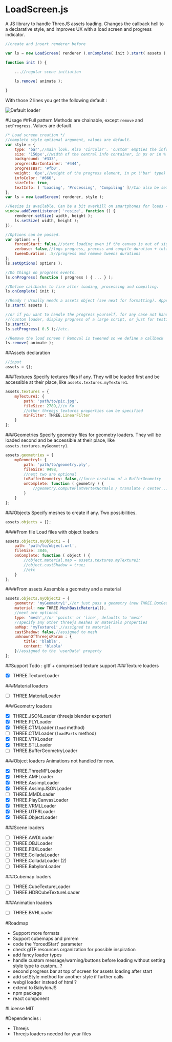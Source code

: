 # LoadScreen.js
A JS library to handle ThreeJS assets loading.
Changes the callback hell to a declarative style, and improves UX with a load screen and progress indicator.

```js
//create and insert renderer before

var ls = new LoadScreen( renderer ).onComplete( init ).start( assets );

function init () {
    
    ...//regular scene initiation

    ls.remove( animate );

}
```
With those 2 lines you get the following default :

![Default loader](https://github.com/Astrak/LoadScreen.js/blob/master/default_loader.gif)

#Usage
##Full pattern
Methods are chainable, except `remove` and `setProgress`. Values are default.
```js
/* Load screen creation */
//complete style optional argument, values are default.
var style = {
    type: 'bar',//main look. Also 'circular'. 'custom' empties the info container and lets you fill it
    size: '150px',//width of the central info container, in px or in %
    background: '#333',
    progressBarContainer: '#444',
    progressBar: '#fb0',
    weight: '6px',//weight of the progress element, in px ('bar' type) or svg units ('circular')
    infoColor: '#666',
    sizeInfo: true,
    textInfo: [ 'Loading', 'Processing', 'Compiling' ]//Can also be set to a single string or to false
};
var ls = new LoadScreen( renderer, style );

//Resize is available. Can be a bit overkill on smartphones for loads < 5-6 seconds.
window.addEventListener( 'resize', function () { 
	renderer.setSize( width, height ); 
	ls.setSize( width, height ); 
});

//Options can be passed.
var options = {
    forcedStart: false,//start loading even if the canvas is out of sight (usually bad practice)
    verbose: false,//logs progress, process and compile duration + total load screen duration
    tweenDuration: .5//progress and remove tweens durations
};
ls.setOptions( options );

//Do things on progress events.
ls.onProgress( function ( progress ) { ... } );

//Define callbacks to fire after loading, processing and compiling.
ls.onComplete( init );

//Ready ! Usually needs a assets object (see next for formatting). Appends infos to overlay.
ls.start( assets );

//or if you want to handle the progress yourself, for any case not handled in the library
//(custom loader, display progress of a large script, or just for testing).
ls.start();
ls.setProgress( 0.5 );//etc.

//Remove the load screen ! Removal is tweened so we define a callback
ls.remove( animate );
```

##Assets declaration
```js
//input
assets = {};
```

###Textures
Specify textures files if any. They will be loaded first and be accessible at their place, like `assets.textures.myTexture1`.
```js
assets.textures = {
    myTexture1: { 
        path: 'path/to/pic.jpg',
        fileSize: 2789,//in Ko
        //other threejs textures properties can be specified
        minFilter: THREE.LinearFilter
    }
};
```

###Geometries
Specify geometry files for geometry loaders. They will be loaded second and be accessible at their place, like `assets.textures.myGeometry1`.
```js
assets.geometries = {
    myGeometry1: {
        path: 'path/to/geometry.ply',
        fileSize: 9498,
        //next two are optional
        toBufferGeometry: false,//force creation of a BufferGeometry
        onComplete: function ( geometry ) {
            //geometry.computeFlatVertexNormals / translate / center...
        }
    }
};
```

###Objects
Specify meshes to create if any. Two possibilities.
```js
assets.objects = {};
```

####From file
Load files with object loaders
```js
assets.objects.myObject1 = {
    path: 'path/to/object.wrl',
    fileSize: 3846,
    onComplete: function ( object ) {
        //object.material.map = assets.textures.myTexture1;
        //object.castShadow = true;
        //etc
    }
};
```

####From assets
Assemble a geometry and a material
```js
assets.objects.myObject2 = {
    geometry: 'myGeometry1',//or just pass a geometry (new THREE.BoxGeometry..)
    material: new THREE.MeshBasicMaterial(),
    //next are optional
    type: 'mesh',//or 'points' or 'line', defaults to 'mesh'
    //specify any other threejs meshes or materials properties 
    aoMap: 'myTexture1',//assigned to material
    castShadow: false,//assigned to mesh
    unknownOfThreejsParam : { 
        title: 'blabla', 
        content: 'blabla' 
    }//assigned to the 'userData' property
};
```

##Support
Todo : gltf + compressed texture support
###Texture loaders
- [x] THREE.TextureLoader

###Material loaders
- [ ] THREE.MaterialLoader

###Geometry loaders
- [x] THREE.JSONLoader (threejs blender exporter)
- [x] THREE.PLYLoader
- [x] THREE.CTMLoader (`load` method)
- [ ] THREE.CTMLoader (`loadParts` method)
- [x] THREE.VTKLoader
- [x] THREE.STLLoader
- [ ] THREE.BufferGeometryLoader

###Object loaders
Animations not handled for now.
- [x] THREE.ThreeMFLoader
- [x] THREE.AMFLoader
- [x] THREE.AssimpLoader
- [x] THREE.AssimpJSONLoader
- [ ] THREE.MMDLoader
- [x] THREE.PlayCanvasLoader
- [x] THREE.VRMLLoader
- [x] THREE.UTF8Loader
- [x] THREE.ObjectLoader

###Scene loaders
- [ ] THREE.AWDLoader
- [ ] THREE.OBJLoader
- [ ] THREE.FBXLoader
- [ ] THREE.ColladaLoader
- [ ] THREE.ColladaLoader (2)
- [ ] THREE.BabylonLoader

###Cubemap loaders
- [ ] THREE.CubeTextureLoader
- [ ] THREE.HDRCubeTextureLoader

###Animation loaders
- [ ] THREE.BVHLoader

#Roadmap
* Support more formats
* Support cubemaps and pmrem
* code the 'forcedStart' parameter
* check glTF resources organization for possible inspiration
* add fancy loader types
* handle custom message/warning/buttons before loading without setting style type to custom.. ?
* second progress bar at top of screen for assets loading after start
* add setStyle method for another style if further calls
* webgl loader instead of html ?
* extend to BabylonJS
* npm package
* react component

#License
MIT

#Dependencies : 
* Threejs
* Threejs loaders needed for your files
